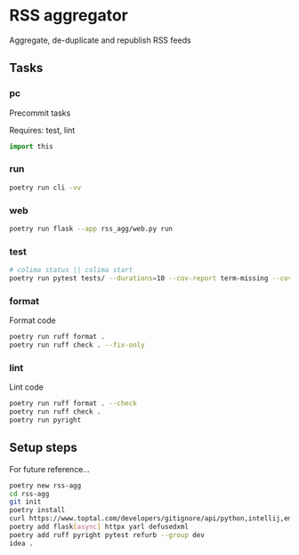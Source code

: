 # RSS aggregator

Aggregate, de-duplicate and republish RSS feeds

## Tasks

### pc

Precommit tasks

Requires: test, lint

```python
import this
```

### run

```sh
poetry run cli -vv
```

### web

```sh
poetry run flask --app rss_agg/web.py run
```

### test

```sh
# colima status || colima start
poetry run pytest tests/ --durations=10 --cov-report term-missing --cov-fail-under 100 --cov rss_agg
```

### format

Format code

```sh 
poetry run ruff format .
poetry run ruff check . --fix-only
```

### lint

Lint code

```sh 
poetry run ruff format . --check
poetry run ruff check .
poetry run pyright
```

## Setup steps

For future reference...

```sh 
poetry new rss-agg
cd rss-agg
git init
poetry install
curl https://www.toptal.com/developers/gitignore/api/python,intellij,emacs > .gitignore
poetry add flask[async] httpx yarl defusedxml
poetry add ruff pyright pytest refurb --group dev
idea .
```
